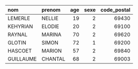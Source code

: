 | nom       | prenom   |   age |   sexe |   code_postal |
|:----------|:---------|------:|-------:|--------------:|
| LEMERLE   | NELLIE   |    19 |      2 |         69430 |
| KEHYRIAN  | ELODIE   |    20 |      2 |         69100 |
| RAYNAL    | MARINA   |    70 |      2 |         69620 |
| GLOTIN    | SIMON    |    72 |      1 |         69200 |
| HASCOET   | MARION   |    57 |      2 |         69840 |
| GUILLAUME | CHANTAL  |    68 |      2 |         69003 |